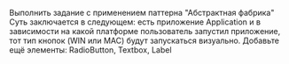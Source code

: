 Выполнить задание с применением паттерна "Абстрактная фабрика" Суть заключается в следующем: 
есть приложение Application и в 
зависимости на какой 
платформе пользователь запустил приложение, тот тип кнопок (WIN или МАС) 
будут запускаться визуально. 
Добавьте ещё элементы: RadioButton, Textbox, Label
